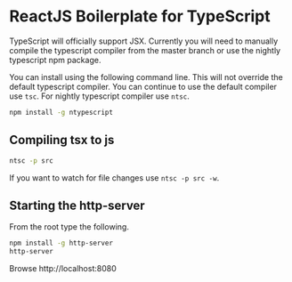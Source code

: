 # ReactJS Boilerplate for TypeScript

TypeScript will officially support JSX. Currently you will need to manually compile the typescript compiler
from the master branch or use the nightly typescript npm package.

You can install using the following command line. This will not override the default typescript compiler.
You can continue to use the default compiler use `tsc`. For nightly typescript compiler use `ntsc`.

```bash
npm install -g ntypescript
```

## Compiling tsx to js

```bash
ntsc -p src
```

If you want to watch for file changes use `ntsc -p src -w`.

## Starting the http-server

From the root type the following.

```bash
npm install -g http-server
http-server
```

Browse http://localhost:8080
